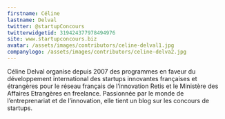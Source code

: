 ```yaml
---
firstname: Céline
lastname: Delval
twitter: @startupConcours
twitterwidgetid: 319424377978494976
site: www.startupconcours.biz
avatar: /assets/images/contributors/celine-delval1.jpg
companylogo: /assets/images/contributors/celine-delva2.jpg
---
```


Céline Delval organise depuis 2007 des programmes en faveur du développement international des startups innovantes françaises et étrangères pour le réseau français de l’innovation Retis et le Ministère des Affaires Etrangères en freelance.
Passionnée par le monde de l’entreprenariat et de l’innovation, elle tient un blog sur les concours de startups.